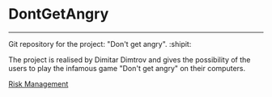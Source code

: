 # DontGetAngry
-------------

Git repository for the project: "Don't get angry". :shipit:

The project is realised by Dimitar Dimtrov and gives the possibility of the users to play the infamous game "Don't get angry" on their computers. 

[Risk Management](https://github.com/mite134/DontGetAngry/blob/master/Risk_Management.md)
